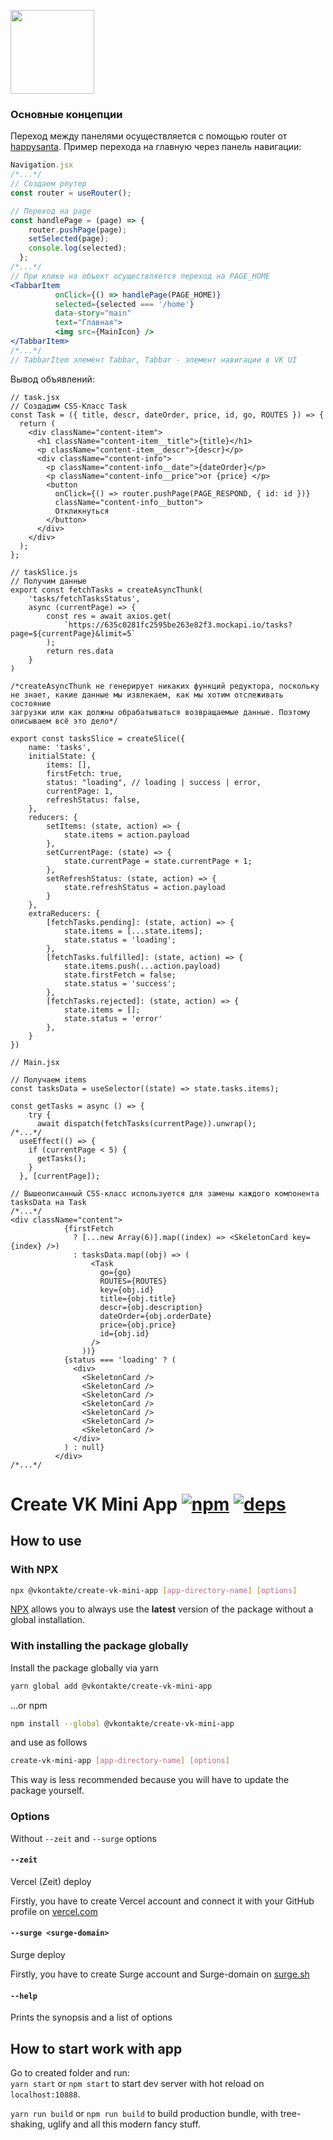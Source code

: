 [<img width="134" src="https://vk.com/images/apps/mini_apps/vk_mini_apps_logo.svg">](https://vk.com/services)

### Основные концепции

Переход между панелями осуществляется с помощью router от [happysanta](https://github.com/HappySanta/router).
Пример перехода на главную через панель навигации:
```jsx
Navigation.jsx
/*...*/
// Создаем роутер
const router = useRouter();

// Переход на page
const handlePage = (page) => {
    router.pushPage(page);
    setSelected(page);
    console.log(selected);
  };
/*...*/
// При клике на объект осуществляется переход на PAGE_HOME
<TabbarItem
          onClick={() => handlePage(PAGE_HOME)}
          selected={selected === '/home'}
          data-story="main"
          text="Главная">
          <img src={MainIcon} />
</TabbarItem>
/*...*/
// TabbarItem элемент Tabbar, Tabbar - элемент навигации в VK UI
```
Вывод объявлений:
```tsx
// task.jsx
// Создадим CSS-Класс Task
const Task = ({ title, descr, dateOrder, price, id, go, ROUTES }) => {
  return (
    <div className="content-item">
      <h1 className="content-item__title">{title}</h1>
      <p className="content-item__descr">{descr}</p>
      <div className="content-info">
        <p className="content-info__date">{dateOrder}</p>
        <p className="content-info__price">от {price} </p>
        <button
          onClick={() => router.pushPage(PAGE_RESPOND, { id: id })}
          className="content-info__button">
          Откликнуться
        </button>
      </div>
    </div>
  );
};

// taskSlice.js
// Получим данные
export const fetchTasks = createAsyncThunk(
    'tasks/fetchTasksStatus',
    async (currentPage) => {
        const res = await axios.get(
            `https://635c0281fc2595be263e82f3.mockapi.io/tasks?page=${currentPage}&limit=5`
        );
        return res.data
    }
)

/*createAsyncThunk не генерирует никаких функций редуктора, поскольку 
не знает, какие данные мы извлекаем, как мы хотим отслеживать состояние
загрузки или как должны обрабатываться возвращаемые данные. Поэтому описываем всё это дело*/

export const tasksSlice = createSlice({
    name: 'tasks',
    initialState: {
        items: [],
        firstFetch: true,
        status: "loading", // loading | success | error,
        currentPage: 1,
        refreshStatus: false,
    },
    reducers: {
        setItems: (state, action) => {
            state.items = action.payload
        },
        setCurrentPage: (state) => {
            state.currentPage = state.currentPage + 1;
        },
        setRefreshStatus: (state, action) => {
            state.refreshStatus = action.payload
        }
    },
    extraReducers: {
        [fetchTasks.pending]: (state, action) => {
            state.items = [...state.items];
            state.status = 'loading';
        },
        [fetchTasks.fulfilled]: (state, action) => {
            state.items.push(...action.payload)
            state.firstFetch = false;
            state.status = 'success';
        },
        [fetchTasks.rejected]: (state, action) => {
            state.items = [];
            state.status = 'error'
        },
    }
})

// Main.jsx

// Получаем items
const tasksData = useSelector((state) => state.tasks.items);

const getTasks = async () => {
    try {
      await dispatch(fetchTasks(currentPage)).unwrap();
/*...*/
  useEffect(() => {
    if (currentPage < 5) {
      getTasks();
    }
  }, [currentPage]);
 
// Вышеописанный CSS-класс используется для замены каждого компонента tasksData на Task
/*...*/
<div className="content">
            {firstFetch
              ? [...new Array(6)].map((index) => <SkeletonCard key={index} />)
              : tasksData.map((obj) => (
                  <Task
                    go={go}
                    ROUTES={ROUTES}
                    key={obj.id}
                    title={obj.title}
                    descr={obj.description}
                    dateOrder={obj.orderDate}
                    price={obj.price}
                    id={obj.id}
                  />
                ))}
            {status === 'loading' ? (
              <div>
                <SkeletonCard />
                <SkeletonCard />
                <SkeletonCard />
                <SkeletonCard />
                <SkeletonCard />
                <SkeletonCard />
                <SkeletonCard />
              </div>
            ) : null}
          </div>
/*...*/
```

# Create VK Mini App [![npm][npm]][npm-url] [![deps][deps]][deps-url]

## How to use

### With NPX

```bash
npx @vkontakte/create-vk-mini-app [app-directory-name] [options]
```
[NPX](https://github.com/npm/npx) allows you to always use the **latest** version of the package without a global installation.

### With installing the package globally
Install the package globally via yarn
```bash
yarn global add @vkontakte/create-vk-mini-app
```
...or npm
```bash
npm install --global @vkontakte/create-vk-mini-app
```

and use as follows

```bash
create-vk-mini-app [app-directory-name] [options]
```

This way is less recommended because you will have to update the package yourself.

### Options
Without `--zeit` and `--surge` options 

#### `--zeit`
Vercel (Zeit) deploy

Firstly, you have to create Vercel account and connect it with your GitHub profile on [vercel.com](https://vercel.com)

#### `--surge <surge-domain>`
Surge deploy

Firstly, you have to create Surge account and Surge-domain on [surge.sh](https://surge.sh)

#### `--help`
Prints the synopsis and a list of options

## How to start work with app

Go to created folder and run:  
`yarn start` or  `npm start` to start dev server with hot reload on `localhost:10888`.

`yarn run build` or `npm run build` to build production bundle, with tree-shaking, uglify and all this modern fancy stuff.

[npm]: https://img.shields.io/npm/v/@vkontakte/create-vk-mini-app.svg
[npm-url]: https://npmjs.com/package/@vkontakte/create-vk-mini-app

[deps]: https://img.shields.io/david/vkcom/create-vk-mini-app.svg
[deps-url]: https://david-dm.org/vkcom/create-vk-mini-app
